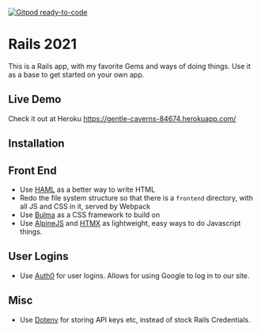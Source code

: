 [![Gitpod ready-to-code](https://img.shields.io/badge/Gitpod-ready--to--code-blue?logo=gitpod)](https://gitpod.io/#https://github.com/johnthethird/Rails2021)

# Rails 2021

This is a Rails app, with my favorite Gems and ways of doing things. Use it as a base to get started on your own app.

## Live Demo

Check it out at Heroku https://gentle-caverns-84674.herokuapp.com/

## Installation

## Front End

- Use [HAML](https://haml.info/tutorial.html) as a better way to write HTML
- Redo the file system structure so that there is a `frontend` directory, with all JS and CSS in it, served by Webpack
- Use [Bulma](https://bulma.io) as a CSS framework to build on
- Use [AlpineJS](https://github.com/alpinejs/alpine/) and [HTMX](https://htmx.org) as lightweight, easy ways to do Javascript things.

## User Logins

- Use [Auth0](https://github.com/auth0/omniauth-auth0) for user logins. Allows for using Google to log in to our site.

## Misc

- Use [Dotenv](https://github.com/bkeepers/dotenv) for storing API keys etc, instead of stock Rails Credentials.

